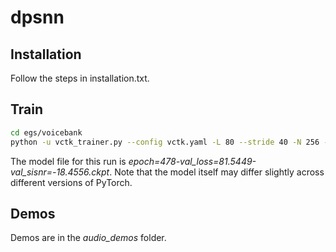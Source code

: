 # dpsnn

## Installation
Follow the steps in installation.txt.

## Train
```bash
cd egs/voicebank
python -u vctk_trainer.py --config vctk.yaml -L 80 --stride 40 -N 256 -B 256 -H 256 --context_dur 0.01 --max_epochs 500 -X 1 --lr 1e-2
```
The model file for this run is *epoch=478-val_loss=81.5449-val_sisnr=-18.4556.ckpt*. Note that the model itself may differ slightly across different versions of PyTorch.

## Demos
Demos are in the <em>audio_demos</em> folder.